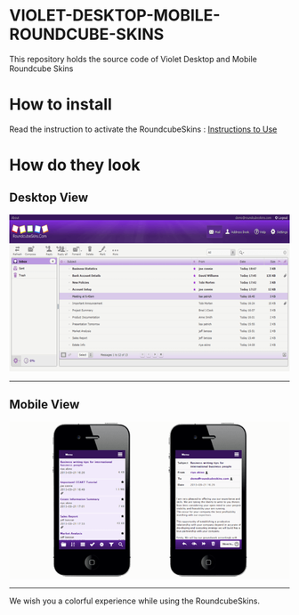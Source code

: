 # VIOLET-DESKTOP-MOBILE-ROUNDCUBE-SKINS
This repository holds the source code of Violet Desktop and Mobile Roundcube Skins

# How to install
Read the instruction to activate the RoundcubeSkins : [Instructions to Use](https://roundcubeskins.com/activation-guide/)  


# How do they look #

## Desktop View ##

![Violet Desktop Roundcube Skins](images/violet_mail.png)

---

## Mobile View ##

![Violet Mobile Roundcube Skins](images/voilet.png)

---

We wish you a colorful experience while using the RoundcubeSkins.
